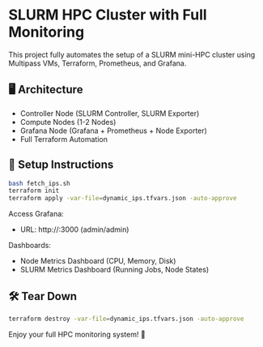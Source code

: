 # SLURM HPC Cluster with Full Monitoring

This project fully automates the setup of a SLURM mini-HPC cluster using Multipass VMs, Terraform, Prometheus, and Grafana.

## 🖥 Architecture

- Controller Node (SLURM Controller, SLURM Exporter)
- Compute Nodes (1-2 Nodes)
- Grafana Node (Grafana + Prometheus + Node Exporter)
- Full Terraform Automation

## 🚀 Setup Instructions

```bash
bash fetch_ips.sh
terraform init
terraform apply -var-file=dynamic_ips.tfvars.json -auto-approve
```

Access Grafana:
- URL: http://<grafana-ip>:3000 (admin/admin)

Dashboards:
- Node Metrics Dashboard (CPU, Memory, Disk)
- SLURM Metrics Dashboard (Running Jobs, Node States)

## 🛠 Tear Down

```bash
terraform destroy -var-file=dynamic_ips.tfvars.json -auto-approve
```

Enjoy your full HPC monitoring system! 🎯
